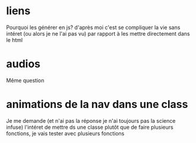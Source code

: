 # liens

Pourquoi les générer en js? d'après moi c'est se compliquer la vie sans intéret (ou alors je ne l'ai pas vu) par rapport à les mettre directement dans le html

# audios

Même question

# animations de la nav dans une class

Je me demande (et n'ai pas la réponse je n'ai toujours pas la science infuse) l'intéret de mettre ds une classe plutôt que de faire plusieurs fonctions, je vais tester avec plusieurs fonctions
